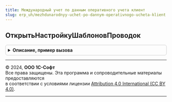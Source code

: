 ```yaml
---
title: Международный учет по данным оперативного учета клиент
slug: erp_uh/mezhdunarodnyy-uchet-po-dannym-operativnogo-ucheta-klient
---
```



## ОткрытьНастройкуШаблоновПроводок
<details style="margin: 1em 0; padding: 0.5em; border: 1px solid #ccc; border-radius: 6px;">

<summary style="font-weight: bold; cursor: pointer;">Описание, пример вызова</summary>

```bsl


// Открывает форму настройки шаблонов проводок по данным оперативного учета.
//
// Параметры:
// 	ПараметрыФормы - См. МеждународныйУчетКлиент.ПараметрыОткрытияФормНастройкиПроводок
// 	ФормаВладелец - ФормаКлиентскогоПриложения - Владелец формы настройки.
// 	ХозяйственнаяОперация - СправочникСсылка.НастройкиХозяйственныхОпераций - Операция, для которой необходимо выполнить настройку.
// 	                                                                          Если Неопределено, тогда форма открывается без отбора по операции.
//
Процедура ОткрытьНастройкуШаблоновПроводок(ПараметрыФормы, ФормаВладелец, ХозяйственнаяОперация = Неопределено) Экспорт
```

Пример вызова
```bsl
МеждународныйУчетПоДаннымОперативногоУчетаКлиент.ОткрытьНастройкуШаблоновПроводок(ПараметрыФормы, ФормаВладелец, ХозяйственнаяОперация);
```
</details>

---

© 2024, **ООО 1С-Софт**  
Все права защищены. Эта программа и сопроводительные материалы предоставляются  
в соответствии с условиями лицензии [Attribution 4.0 International (CC BY 4.0)](https://creativecommons.org/licenses/by/4.0/legalcode).

---
